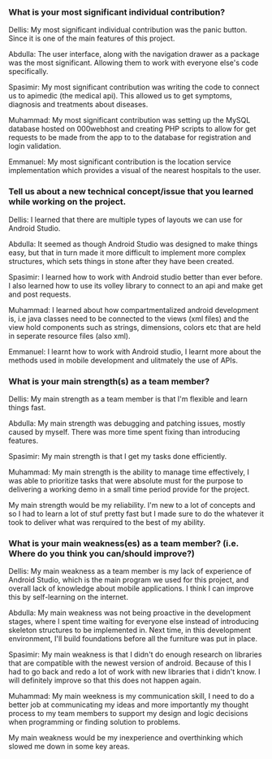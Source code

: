 ### What is your most significant individual contribution?
 
Dellis: My most significant individual contribution was the panic button. Since it is one of the main features of this project.

Abdulla: The user interface, along with the navigation drawer as a package was the most significant. Allowing them to work with everyone else's code specifically.

Spasimir: My most significant contribution was writing the code to connect us to apimedic (the medical api). This allowed us to get symptoms, diagnosis and treatments about diseases.

Muhammad: My most significant contribution was setting up the MySQL database hosted on 000webhost and creating PHP scripts to allow for get requests to be made from the app to to the database for registration and login validation.

Emmanuel: My most significant contribution is the location service implementation which provides a visual of the nearest hospitals to the user.
 
 
### Tell us about a new technical concept/issue that you learned while working on the project.

 Dellis: I learned that there are multiple types of layouts we can use for Android Studio.

Abdulla: It seemed as though Android Studio was designed to make things easy, but that in turn made it more difficult to implement more complex structures, which sets things in stone after they have been created.

Spasimir: I learned how to work with Android studio better than ever before. I also learned how to use its volley library to connect to an api and make get and post requests.
 
Muhammad: I learned about how compartmentalized android development is, i.e java classes need to be connected to the views (xml files) and the view hold components such as strings, dimensions, colors etc that are held in seperate resource files (also xml). 

Emmanuel: I learnt how to work with Android studio, I learnt more about the methods used in mobile development and ulitmately the use of APIs.
 
 

### What is your main strength(s) as a team member?

Dellis: My main strength as a team member is that I'm flexible and learn things fast.
 
Abdulla: My main strength was debugging and patching issues, mostly caused by myself. There was more time spent fixing than introducing features.

Spasimir: My main strength is that I get my tasks done efficiently. 

Muhammad: My main strength is the ability to manage time effectively, I was able to prioritize tasks that were absolute must for the purpose to delivering a working demo in a small time period provide for the project. 

My main strength would be my reliability. I'm new to a lot of concepts and so I had to learn a lot of stuf pretty fast but I made sure to do the whatever it took to deliver what was rerquired to the best of my ability.
 
 

### What is your main weakness(es) as a team member? (i.e. Where do you think you can/should improve?)

 Dellis: My main weakness as a team member is my lack of experience of Android Studio, which is the main program we used for this project,
         and overall lack of knowledge about mobile applications. I think I can improve this by self-learning on the internet.
 
 Abdulla: My main weakness was not being proactive in the development stages, where I spent time waiting for everyone else instead of introducing skeleton structures to be implemented in. Next time, in this development environment, I'll build foundations before all the furniture was put in place.
 
 Spasimir: My main weakness is that I didn't do enough research on libraries that are compatible with the newest version of android. Because of this I had to go back and redo a lot of work with new libraries that i didn't know. I will definitely improve so that this does not happen again.
 
 Muhammad: My main weekness is my communication skill, I need to do a better job at communicating my ideas and more importantly my thought process to my team members to support my design and logic decisions when programming or finding solution to problems.
 
 My main weakness would be my inexperience and overthinking which slowed me down in some key areas.
 
 
 
